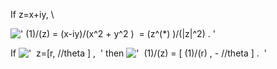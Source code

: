 If z=x+iy, \\

![' (1)/(z) = (x-iy)/(x\^2 + y\^2 )  = (z\^(\*)
)/(|z|\^2) . '](../dictionary/equation_images/1625.1..png)

If !['  z=[r, //theta ] ,  '](../dictionary/equation_images/1625.2..png)
then
!['  (1)/(z) = [ (1)/(r) , - //theta ] .  '](../dictionary/equation_images/1625.3..png)
